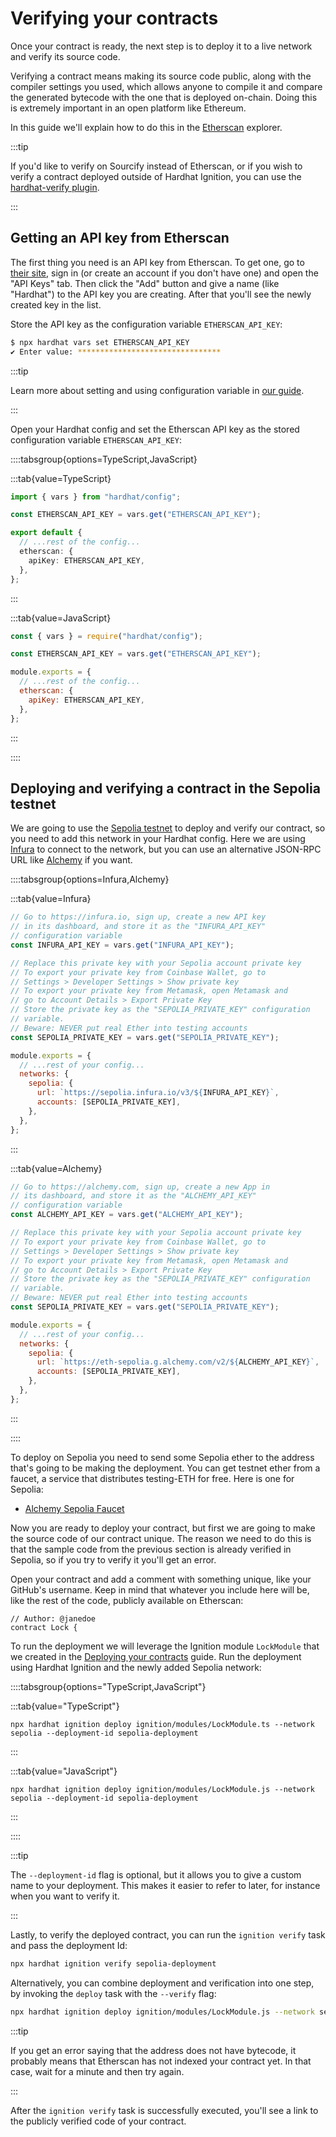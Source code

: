 # Verifying your contracts

Once your contract is ready, the next step is to deploy it to a live network and verify its source code.

Verifying a contract means making its source code public, along with the compiler settings you used, which allows anyone to compile it and compare the generated bytecode with the one that is deployed on-chain. Doing this is extremely important in an open platform like Ethereum.

In this guide we'll explain how to do this in the [Etherscan](https://etherscan.io/) explorer.

:::tip

If you'd like to verify on Sourcify instead of Etherscan, or if you wish to verify a contract deployed outside of Hardhat Ignition, you can use the [hardhat-verify plugin](/hardhat-runner/plugins/nomicfoundation-hardhat-verify).

:::

## Getting an API key from Etherscan

The first thing you need is an API key from Etherscan. To get one, go to [their site](https://etherscan.io/login), sign in (or create an account if you don't have one) and open the "API Keys" tab. Then click the "Add" button and give a name (like "Hardhat") to the API key you are creating. After that you'll see the newly created key in the list.

Store the API key as the configuration variable `ETHERSCAN_API_KEY`:

```sh
$ npx hardhat vars set ETHERSCAN_API_KEY
✔ Enter value: ********************************
```

:::tip

Learn more about setting and using configuration variable in [our guide](/guides/configuration-variables).

:::

Open your Hardhat config and set the Etherscan API key as the stored configuration variable `ETHERSCAN_API_KEY`:

::::tabsgroup{options=TypeScript,JavaScript}

:::tab{value=TypeScript}

```ts
import { vars } from "hardhat/config";

const ETHERSCAN_API_KEY = vars.get("ETHERSCAN_API_KEY");

export default {
  // ...rest of the config...
  etherscan: {
    apiKey: ETHERSCAN_API_KEY,
  },
};
```

:::

:::tab{value=JavaScript}

```js
const { vars } = require("hardhat/config");

const ETHERSCAN_API_KEY = vars.get("ETHERSCAN_API_KEY");

module.exports = {
  // ...rest of the config...
  etherscan: {
    apiKey: ETHERSCAN_API_KEY,
  },
};
```

:::

::::

## Deploying and verifying a contract in the Sepolia testnet

We are going to use the [Sepolia testnet](https://ethereum.org/en/developers/docs/networks/#sepolia) to deploy and verify our contract, so you need to add this network in your Hardhat config. Here we are using [Infura](https://infura.io/) to connect to the network, but you can use an alternative JSON-RPC URL like [Alchemy](https://alchemy.com/) if you want.

::::tabsgroup{options=Infura,Alchemy}

:::tab{value=Infura}

```js
// Go to https://infura.io, sign up, create a new API key
// in its dashboard, and store it as the "INFURA_API_KEY"
// configuration variable
const INFURA_API_KEY = vars.get("INFURA_API_KEY");

// Replace this private key with your Sepolia account private key
// To export your private key from Coinbase Wallet, go to
// Settings > Developer Settings > Show private key
// To export your private key from Metamask, open Metamask and
// go to Account Details > Export Private Key
// Store the private key as the "SEPOLIA_PRIVATE_KEY" configuration
// variable.
// Beware: NEVER put real Ether into testing accounts
const SEPOLIA_PRIVATE_KEY = vars.get("SEPOLIA_PRIVATE_KEY");

module.exports = {
  // ...rest of your config...
  networks: {
    sepolia: {
      url: `https://sepolia.infura.io/v3/${INFURA_API_KEY}`,
      accounts: [SEPOLIA_PRIVATE_KEY],
    },
  },
};
```

:::

:::tab{value=Alchemy}

```js
// Go to https://alchemy.com, sign up, create a new App in
// its dashboard, and store it as the "ALCHEMY_API_KEY"
// configuration variable
const ALCHEMY_API_KEY = vars.get("ALCHEMY_API_KEY");

// Replace this private key with your Sepolia account private key
// To export your private key from Coinbase Wallet, go to
// Settings > Developer Settings > Show private key
// To export your private key from Metamask, open Metamask and
// go to Account Details > Export Private Key
// Store the private key as the "SEPOLIA_PRIVATE_KEY" configuration
// variable.
// Beware: NEVER put real Ether into testing accounts
const SEPOLIA_PRIVATE_KEY = vars.get("SEPOLIA_PRIVATE_KEY");

module.exports = {
  // ...rest of your config...
  networks: {
    sepolia: {
      url: `https://eth-sepolia.g.alchemy.com/v2/${ALCHEMY_API_KEY}`,
      accounts: [SEPOLIA_PRIVATE_KEY],
    },
  },
};
```

:::

::::

To deploy on Sepolia you need to send some Sepolia ether to the address that's going to be making the deployment. You can get testnet ether from a faucet, a service that distributes testing-ETH for free. Here is one for Sepolia:

- [Alchemy Sepolia Faucet](https://sepoliafaucet.com/)

Now you are ready to deploy your contract, but first we are going to make the source code of our contract unique. The reason we need to do this is that the sample code from the previous section is already verified in Sepolia, so if you try to verify it you'll get an error.

Open your contract and add a comment with something unique, like your GitHub's username. Keep in mind that whatever you include here will be, like the rest of the code, publicly available on Etherscan:

```solidity
// Author: @janedoe
contract Lock {
```

To run the deployment we will leverage the Ignition module `LockModule` that
we created in the [Deploying your contracts](./deploying.md) guide. Run the deployment
using Hardhat Ignition and the newly added Sepolia network:

::::tabsgroup{options="TypeScript,JavaScript"}

:::tab{value="TypeScript"}

```shell
npx hardhat ignition deploy ignition/modules/LockModule.ts --network sepolia --deployment-id sepolia-deployment
```

:::

:::tab{value="JavaScript"}

```shell
npx hardhat ignition deploy ignition/modules/LockModule.js --network sepolia --deployment-id sepolia-deployment
```

:::

::::

:::tip

The `--deployment-id` flag is optional, but it allows you to give a custom name to your deployment. This makes it easier to refer to later, for instance when you want to verify it.

:::

Lastly, to verify the deployed contract, you can run the `ignition verify` task and pass the deployment Id:

```sh
npx hardhat ignition verify sepolia-deployment
```

Alternatively, you can combine deployment and verification into one step, by invoking the `deploy` task with the `--verify` flag:

```sh
npx hardhat ignition deploy ignition/modules/LockModule.js --network sepolia --deployment-id sepolia-deployment --verify
```

:::tip

If you get an error saying that the address does not have bytecode, it probably means that Etherscan has not indexed your contract yet. In that case, wait for a minute and then try again.

:::

After the `ignition verify` task is successfully executed, you'll see a link to the publicly verified code of your contract.
